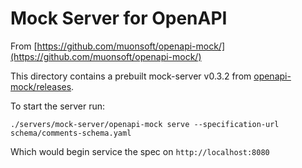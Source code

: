 # Mock Server for OpenAPI

From [https://github.com/muonsoft/openapi-mock/](https://github.com/muonsoft/openapi-mock/)

This directory contains a prebuilt mock-server v0.3.2 from [openapi-mock/releases](https://github.com/muonsoft/openapi-mock/releases).

To start the server run:

`./servers/mock-server/openapi-mock serve --specification-url schema/comments-schema.yaml`

Which would begin service the spec on `http://localhost:8080`



